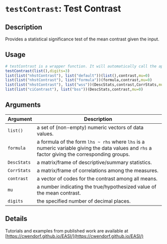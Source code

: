 # `testContrast`: Test Contrast

## Description

Provides a statistical significance test of the mean contrast given the input.

## Usage

```r
# testContrast is a wrapper function. It will automatically call the appropriate method below given the class of the object.
testContrast(list(),digits=3)
list(list("nhstContrast"), list("default"))(list(),contrast,mu=0)
list(list("nhstContrast"), list("formula"))(formula,contrast,mu=0)
list(list("nhstContrast"), list("wss"))(DescStats,contrast,CorrStats,mu=0)
list(list("ciContrast"), list("bss"))(DescStats,contrast,mu=0)
```


## Arguments

Argument      |Description
------------- |----------------
```list()```     |     a set of (non-empty) numeric vectors of data values.
```formula```     |     a formula of the form `lhs ~ rhs` where `lhs` is a numeric variable giving the data values and `rhs` a factor giving the corresponding groups.
```DescStats```     |     a matrix/frame of descriptive/summary statistics.
```CorrStats```     |     a matrix/frame of correlations among the measures.
```contrast```     |     a vector of codes for the contrast among all means.
```mu```     |     a number indicating the true/hypothesized value of the mean contrast.
```digits```     |     the specified number of decimal places.

## Details


 Tutorials and examples from published work are available at [https://cwendorf.github.io/EASI/](https://cwendorf.github.io/EASI/) 


